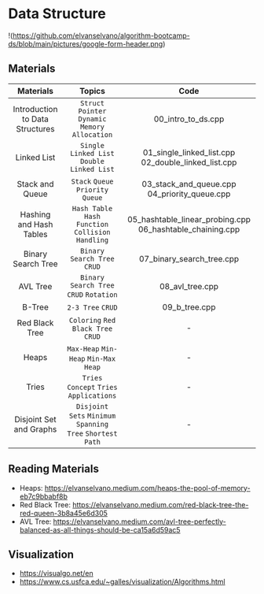 # Data Structure

!(<https://github.com/elvanselvano/algorithm-bootcamp-ds/blob/main/pictures/google-form-header.png>)

## Materials

|            Materials            |                         Topics                          |                           Code                            |
| :-----------------------------: | :-----------------------------------------------------: | :-------------------------------------------------------: |
| Introduction to Data Structures |     `Struct` `Pointer` `Dynamic Memory Allocation`      |                    00_intro_to_ds.cpp                     |
|           Linked List           |        `Single Linked List` `Double Linked List`        |    01_single_linked_list.cpp 02_double_linked_list.cpp    |
|         Stack and Queue         |            `Stack` `Queue` `Priority Queue`             |       03_stack_and_queue.cpp 04_priority_queue.cpp        |
|     Hashing and Hash Tables     |    `Hash Table` `Hash Function` `Collision Handling`    | 05_hashtable_linear_probing.cpp 06_hashtable_chaining.cpp |
|       Binary Search Tree        |               `Binary Search Tree` `CRUD`               |                 07_binary_search_tree.cpp                 |
|            AVL Tree             |         `Binary Search Tree` `CRUD` `Rotation`          |                      08_avl_tree.cpp                      |
|             B-Tree              |                    `2-3 Tree` `CRUD`                    |                       09_b_tree.cpp                       |
|         Red Black Tree          |           `Coloring` `Red Black Tree` `CRUD`            |                             -                             |
|              Heaps              |          `Max-Heap` `Min-Heap` `Min-Max Heap`           |                             -                             |
|              Tries              |          `Tries Concept` `Tries Applications`           |                             -                             |
|     Disjoint Set and Graphs     | `Disjoint Sets` `Minimum Spanning Tree` `Shortest Path` |                             -                             |

## Reading Materials

- Heaps: <https://elvanselvano.medium.com/heaps-the-pool-of-memory-eb7c9bbabf8b>
- Red Black Tree: <https://elvanselvano.medium.com/red-black-tree-the-red-queen-3b8a45e6d305>
- AVL Tree: <https://elvanselvano.medium.com/avl-tree-perfectly-balanced-as-all-things-should-be-ca15a6d59ac5>

## Visualization

- <https://visualgo.net/en>
- <https://www.cs.usfca.edu/~galles/visualization/Algorithms.html>
